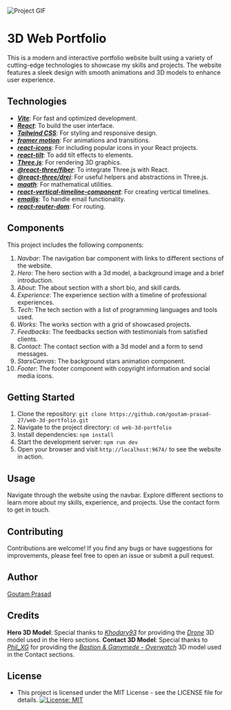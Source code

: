 ![Project GIF]()

# 3D Web Portfolio

This is a modern and interactive portfolio website built using a variety of cutting-edge technologies to showcase my skills and projects. The website features a sleek design with smooth animations and 3D models to enhance user experience.

## Technologies
- ***[Vite](https://www.npmjs.com/package/vite)***: For fast and optimized development.
- ***[React](https://www.npmjs.com/package/react)***: To build the user interface.
- ***[Tailwind CSS](https://www.npmjs.com/package/tailwindcss)***: For styling and responsive design.
- ***[framer motion](https://www.npmjs.com/package/framer-motion)***: For animations and transitions.
- ***[react-icons](https://www.npmjs.com/package/react-icons)***: For including popular icons in your React projects.
- ***[react-tilt](https://www.npmjs.com/package/react-tilt)***: To add tilt effects to elements.
- ***[Three.js](https://www.npmjs.com/package/three)***: For rendering 3D graphics.
- ***[@react-three/fiber](https://www.npmjs.com/package/@react-three/fiber)***: To integrate Three.js with React.
- ***[@react-three/drei](https://www.npmjs.com/package/@react-three/drei)***: For useful helpers and abstractions in Three.js.
- ***[maath](https://www.npmjs.com/package/maath)***: For mathematical utilities.
- ***[react-vertical-timeline-component](https://www.npmjs.com/package/react-vertical-timeline-component)***: For creating vertical timelines.
- ***[emailjs](https://www.npmjs.com/package/emailjs)***: To handle email functionality.
- ***[react-router-dom](https://www.npmjs.com/package/react-router-dom)***: For routing.


## Components

This project includes the following components:

1. *Navbar*: The navigation bar component with links to different sections of the website.
2. *Hero*: The hero section with a 3d model, a background image and a brief introduction.
3. *About*: The about section with a short bio, and skill cards.
4. *Experience*: The experience section with a timeline of professional experiences.
5. *Tech*: The tech section with a list of programming languages and tools used.
6. *Works*: The works section with a grid of showcased projects.
7. *Feedbacks*: The feedbacks section with testimonials from satisfied clients.
8. *Contact*: The contact section with a 3d model and a form to send messages.
9. *StarsCanvas*: The background stars animation component.
10. *Footer*: The footer component with copyright information and social media icons.

## Getting Started

1. Clone the repository: `git clone https://github.com/goutam-prasad-27/web-3d-portfolio.git`
2. Navigate to the project directory: `cd web-3d-portfolio`
3. Install dependencies: `npm install`
4. Start the development server: `npm run dev`
5. Open your browser and visit `http://localhost:9674/` to see the website in action.

## Usage

Navigate through the website using the navbar. Explore different sections to learn more about my skills, experience, and projects. Use the contact form to get in touch.

## Contributing

Contributions are welcome! If you find any bugs or have suggestions for improvements, please feel free to open an issue or submit a pull request.

## Author

[Goutam Prasad](https://github.com/goutam-prasad-27)

## Credits

**Hero 3D Model**: Special thanks to *[Khodary93](https://sketchfab.com/Khodary93)* for providing the *[Drone](https://sketchfab.com/3d-models/drone-2a781a737c9944ceb6e19d60f4ef71bf)* 3D model used in the Hero sections.
**Contact 3D Model**: Special thanks to *[Phil_XG](https://sketchfab.com/phil_xg)* for providing the *[Bastion & Ganymede - Overwatch](https://sketchfab.com/3d-models/bastion-ganymede-overwatch-b25da6e53d304c00a6bda81d26114ac5)* 3D model used in the Contact sections.


## License

-    This project is licensed under the MIT License - see the LICENSE file for details.
[![License: MIT](https://img.shields.io/badge/License-MIT-orange.svg)](/LICENSE)